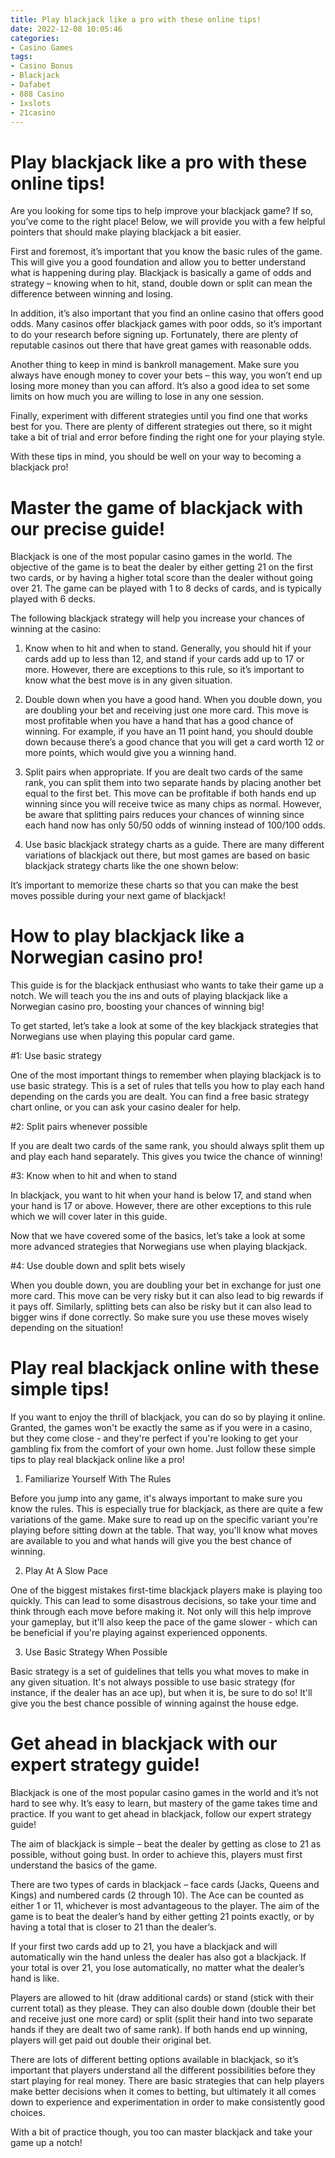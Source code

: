 ```yaml
---
title: Play blackjack like a pro with these online tips!
date: 2022-12-08 10:05:46
categories:
- Casino Games
tags:
- Casino Bonus
- Blackjack
- Dafabet
- 888 Casino
- 1xslots
- 21casino
---
```



#  Play blackjack like a pro with these online tips!

Are you looking for some tips to help improve your blackjack game? If so, you’ve come to the right place! Below, we will provide you with a few helpful pointers that should make playing blackjack a bit easier.

First and foremost, it’s important that you know the basic rules of the game. This will give you a good foundation and allow you to better understand what is happening during play. Blackjack is basically a game of odds and strategy – knowing when to hit, stand, double down or split can mean the difference between winning and losing.

In addition, it’s also important that you find an online casino that offers good odds. Many casinos offer blackjack games with poor odds, so it’s important to do your research before signing up. Fortunately, there are plenty of reputable casinos out there that have great games with reasonable odds.

Another thing to keep in mind is bankroll management. Make sure you always have enough money to cover your bets – this way, you won’t end up losing more money than you can afford. It’s also a good idea to set some limits on how much you are willing to lose in any one session.

Finally, experiment with different strategies until you find one that works best for you. There are plenty of different strategies out there, so it might take a bit of trial and error before finding the right one for your playing style.

With these tips in mind, you should be well on your way to becoming a blackjack pro!

#  Master the game of blackjack with our precise guide!

Blackjack is one of the most popular casino games in the world. The objective of the game is to beat the dealer by either getting 21 on the first two cards, or by having a higher total score than the dealer without going over 21. The game can be played with 1 to 8 decks of cards, and is typically played with 6 decks.

The following blackjack strategy will help you increase your chances of winning at the casino:

1. Know when to hit and when to stand. Generally, you should hit if your cards add up to less than 12, and stand if your cards add up to 17 or more. However, there are exceptions to this rule, so it’s important to know what the best move is in any given situation.

2. Double down when you have a good hand. When you double down, you are doubling your bet and receiving just one more card. This move is most profitable when you have a hand that has a good chance of winning. For example, if you have an 11 point hand, you should double down because there’s a good chance that you will get a card worth 12 or more points, which would give you a winning hand.

3. Split pairs when appropriate. If you are dealt two cards of the same rank, you can split them into two separate hands by placing another bet equal to the first bet. This move can be profitable if both hands end up winning since you will receive twice as many chips as normal. However, be aware that splitting pairs reduces your chances of winning since each hand now has only 50/50 odds of winning instead of 100/100 odds.

4. Use basic blackjack strategy charts as a guide. There are many different variations of blackjack out there, but most games are based on basic blackjack strategy charts like the one shown below:




It’s important to memorize these charts so that you can make the best moves possible during your next game of blackjack!

#  How to play blackjack like a Norwegian casino pro!

This guide is for the blackjack enthusiast who wants to take their game up a notch. We will teach you the ins and outs of playing blackjack like a Norwegian casino pro, boosting your chances of winning big!

To get started, let’s take a look at some of the key blackjack strategies that Norwegians use when playing this popular card game.

#1: Use basic strategy

One of the most important things to remember when playing blackjack is to use basic strategy. This is a set of rules that tells you how to play each hand depending on the cards you are dealt. You can find a free basic strategy chart online, or you can ask your casino dealer for help.

#2: Split pairs whenever possible

If you are dealt two cards of the same rank, you should always split them up and play each hand separately. This gives you twice the chance of winning!

#3: Know when to hit and when to stand

In blackjack, you want to hit when your hand is below 17, and stand when your hand is 17 or above. However, there are other exceptions to this rule which we will cover later in this guide.

Now that we have covered some of the basics, let’s take a look at some more advanced strategies that Norwegians use when playing blackjack.

#4: Use double down and split bets wisely

When you double down, you are doubling your bet in exchange for just one more card. This move can be very risky but it can also lead to big rewards if it pays off. Similarly, splitting bets can also be risky but it can also lead to bigger wins if done correctly. So make sure you use these moves wisely depending on the situation!

#  Play real blackjack online with these simple tips!

If you want to enjoy the thrill of blackjack, you can do so by playing it online. Granted, the games won't be exactly the same as if you were in a casino, but they come close - and they're perfect if you're looking to get your gambling fix from the comfort of your own home. Just follow these simple tips to play real blackjack online like a pro!

1. Familiarize Yourself With The Rules

Before you jump into any game, it's always important to make sure you know the rules. This is especially true for blackjack, as there are quite a few variations of the game. Make sure to read up on the specific variant you're playing before sitting down at the table. That way, you'll know what moves are available to you and what hands will give you the best chance of winning.

2. Play At A Slow Pace

One of the biggest mistakes first-time blackjack players make is playing too quickly. This can lead to some disastrous decisions, so take your time and think through each move before making it. Not only will this help improve your gameplay, but it'll also keep the pace of the game slower - which can be beneficial if you're playing against experienced opponents.

3. Use Basic Strategy When Possible

Basic strategy is a set of guidelines that tells you what moves to make in any given situation. It's not always possible to use basic strategy (for instance, if the dealer has an ace up), but when it is, be sure to do so! It'll give you the best chance possible of winning against the house edge.

#  Get ahead in blackjack with our expert strategy guide!

Blackjack is one of the most popular casino games in the world and it’s not hard to see why. It’s easy to learn, but mastery of the game takes time and practice. If you want to get ahead in blackjack, follow our expert strategy guide!

The aim of blackjack is simple – beat the dealer by getting as close to 21 as possible, without going bust. In order to achieve this, players must first understand the basics of the game.

There are two types of cards in blackjack – face cards (Jacks, Queens and Kings) and numbered cards (2 through 10). The Ace can be counted as either 1 or 11, whichever is most advantageous to the player. The aim of the game is to beat the dealer’s hand by either getting 21 points exactly, or by having a total that is closer to 21 than the dealer’s.

If your first two cards add up to 21, you have a blackjack and will automatically win the hand unless the dealer has also got a blackjack. If your total is over 21, you lose automatically, no matter what the dealer’s hand is like.

Players are allowed to hit (draw additional cards) or stand (stick with their current total) as they please. They can also double down (double their bet and receive just one more card) or split (split their hand into two separate hands if they are dealt two of same rank). If both hands end up winning, players will get paid out double their original bet.

There are lots of different betting options available in blackjack, so it’s important that players understand all the different possibilities before they start playing for real money. There are basic strategies that can help players make better decisions when it comes to betting, but ultimately it all comes down to experience and experimentation in order to make consistently good choices.

With a bit of practice though, you too can master blackjack and take your game up a notch!